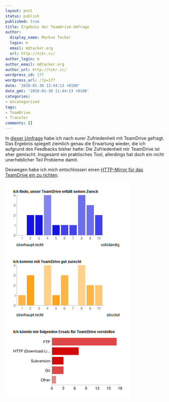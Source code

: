 ```yaml
---
layout: post
status: publish
published: true
title: Ergebnis der TeamDrive-Umfrage
author:
  display_name: Markus Tacker
  login: m
  email: m@tacker.org
  url: http://tckr.cc/
author_login: m
author_email: m@tacker.org
author_url: http://tckr.cc/
wordpress_id: 177
wordpress_url: /?p=177
date: '2010-01-30 13:44:13 +0100'
date_gmt: '2010-01-30 11:44:13 +0100'
categories:
- Uncategorized
tags:
- TeamDrive
- Transfer
comments: []
---
```

<p>In <a href="https://spreadsheets.google.com/viewform?formkey=dHNGX0REWm1IZERIWVRnVmg0MUVkRkE6MA">dieser Umfrage</a> habe ich nach eurer Zufriedenheit mit TeamDrive gefragt. Das Ergebnis spiegelt ziemlich genau die Erwartung wieder, die ich aufgrund des Feedbacks bisher hatte: Die Zufriedenheit mir TeamDrive ist eher gemischt. Insgesamt ein praktisches Tool, allerdings hat doch ein nicht unerheblicher Teil Probleme damit.</p>
<p>Deswegen habe ich mich entschlossen einen <a href="http://studium.coderbyheart.de/webzugang-zu-den-teamdrive-dateien">HTTP-Mirror für das TeamDrive ein zu richten</a>.</p>
<p><img src="/uploads/2010/01/teamdrive-umfrage-ergebnis.gif" alt="" title="Ergebnis der TeamDrive-Umfrage" width="395" height="680" class="aligncenter size-full wp-image-178" /></p>
